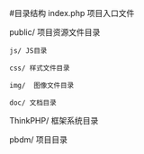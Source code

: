 #目录结构
index.php 项目入口文件

public/ 项目资源文件目录

    js/ JS目录

    css/ 样式文件目录

    img/  图像文件目录

    doc/ 文档目录

ThinkPHP/ 框架系统目录

pbdm/ 项目目录